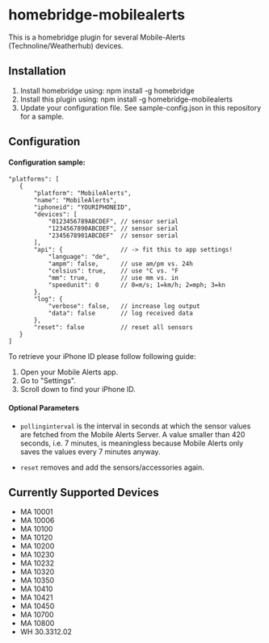 # homebridge-mobilealerts 

This is a homebridge plugin for several Mobile-Alerts (Technoline/Weatherhub) devices.

## Installation
1. Install homebridge using: npm install -g homebridge
2. Install this plugin using: npm install -g homebridge-mobilealerts
3. Update your configuration file. See sample-config.json in this repository for a sample. 


## Configuration
#### Configuration sample:

 ```
"platforms": [
	{
		"platform": "MobileAlerts",
		"name": "MobileAlerts",
		"iphoneid": "YOURIPHONEID",
		"devices": [
			"0123456789ABCDEF",	// sensor serial
			"1234567890ABCDEF",	// sensor serial
			"2345678901ABCDEF"	// sensor serial
		],
		"api": {				// -> fit this to app settings!
			"language": "de",		
			"ampm": false,		// use am/pm vs. 24h
			"celsius": true,	// use °C vs. °F
			"mm": true,			// use mm vs. in
			"speedunit": 0		// 0=m/s; 1=km/h; 2=mph; 3=kn
		},
		"log": {
			"verbose": false,	// increase log output
			"data": false		// log received data
		},
		"reset": false			// reset all sensors
	}
]
```

To retrieve your iPhone ID please follow following guide:
1. Open your Mobile Alerts app.
2. Go to "Settings".
3. Scroll down to find your iPhone ID. 

#### Optional Parameters

* `pollinginterval` is the interval in seconds at which the sensor values are fetched from the Mobile Alerts Server. A value smaller than 420 seconds, i.e. 7 minutes, is meaningless because Mobile Alerts only saves the values every 7 minutes anyway.

* `reset` removes and add the sensors/accessories again.


## Currently Supported Devices
* MA 10001
* MA 10006
* MA 10100
* MA 10120
* MA 10200
* MA 10230
* MA 10232
* MA 10320
* MA 10350
* MA 10410
* MA 10421
* MA 10450
* MA 10700
* MA 10800
* WH 30.3312.02